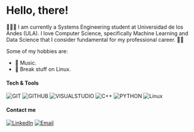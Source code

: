 <h1 align="left">Hello, there! </h3>

🧑🏻‍🎓 I am currently a Systems Engineering student at Universidad de los Andes (ULA). I love Computer Science, specifically Machine Learning and Data Science that I consider fundamental for my professional career. 👨‍🏫

Some of my hobbies are:
 - 🎹 Music.
 - 🐧 Break stuff on Linux.
 
<div align="left">
<h4 align="left"> Tech & Tools</h4>
 
![GIT](http://img.shields.io/badge/-Git-blue?style=flat&logo=git&logoColor=white)
![GITHUB](http://img.shields.io/badge/-Github-blue?style=flat&logo=github&logoColor=white)
![VISUALSTUDIO](http://img.shields.io/badge/-VS%20Code-blue?style=flat&logo=visual%20studio%20code&logoColor=white)
![C++](http://img.shields.io/badge/-C++-blue?style=flat&logo=c++&logoColor=white)
![PYTHON](http://img.shields.io/badge/-Python-blue?style=flat&logo=python&logoColor=white)
![Linux](http://img.shields.io/badge/-Linux-blue?style=flat&logo=linux&logoColor=white)

<h4 align="left"> Contact me </h4>

<a href="https://www.linkedin.com/in/johanparedes/" target="_blank"><img alt="LinkedIn" src="https://img.shields.io/badge/-Linkedin-9cf?logo=linkedin&logoColor=white"></a>    <a href="mailto:jmpareds@gmail.com" target="_blank"><img alt="Email" src="https://img.shields.io/badge/-Email-9cf?logo=gmail&logoColor=white"></a>
